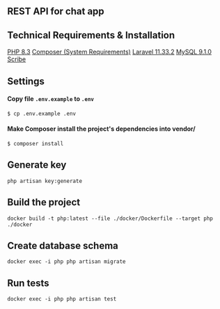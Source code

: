 ## REST API for chat app 

## Technical Requirements & Installation

[PHP 8.3](https://www.php.net/releases/8.3/en.php)
[Composer (System Requirements)](https://getcomposer.org/doc/00-intro.md#system-requirements)
[Laravel 11.33.2](https://laravel.com/docs/11.x)
[MySQL 9.1.0](https://hub.docker.com/r/mysql/mysql-server#!)
[Scribe](https://github.com/knuckleswtf/scribe)

## Settings

#### Copy file `.env.example` to `.env` 
```
$ cp .env.example .env
```

#### Make Composer install the project's dependencies into vendor/

```
$ composer install
```

## Generate key
```
php artisan key:generate
```

## Build the project

```
docker build -t php:latest --file ./docker/Dockerfile --target php ./docker
```

## Create database schema

```
docker exec -i php php artisan migrate
```

## Run tests

```
docker exec -i php php artisan test
```


